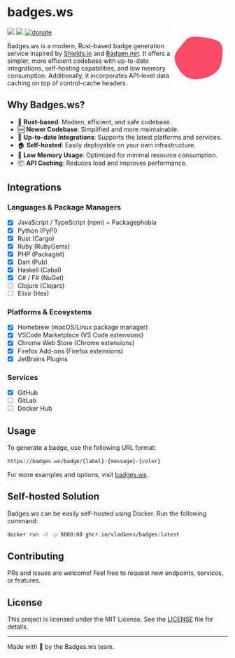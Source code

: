 # badges.ws

<img src="assets/favicon.svg" align="right" width="128" />

[<img src="https://badges.ws/github/license/vladkens/badges" />](https://github.com/vladkens/badges/blob/main/LICENSE)
[<img src="https://badges.ws/badge/Powered_by_Fly.io-24175B?logo=flydotio&logoColor=fff" />](https://fly.io)
[<img src="https://badges.ws/badge/-/buy%20me%20a%20coffee/ff813f?icon=buymeacoffee&label" alt="donate" />](https://buymeacoffee.com/vladkens)

Badges.ws is a modern, Rust-based badge generation service inspired by [Shields.io](https://github.com/badges/shields) and [Badgen.net](https://github.com/badgen/badgen.net). It offers a simpler, more efficient codebase with up-to-date integrations, self-hosting capabilities, and low memory consumption. Additionally, it incorporates API-level data caching on top of control-cache headers.

## Why Badges.ws?

- 🚀 **Rust-based**: Modern, efficient, and safe codebase.
- 🆕 **Newer Codebase**: Simplified and more maintainable.
- 🔄 **Up-to-date Integrations**: Supports the latest platforms and services.
- 🏠 **Self-hosted**: Easily deployable on your own infrastructure.
- 💾 **Low Memory Usage**: Optimized for minimal resource consumption.
- 📦 **API Caching**: Reduces load and improves performance.

## Integrations

### Languages & Package Managers

- [x] JavaScript / TypeScript (npm) + Packagephobia
- [x] Python (PyPI)
- [x] Rust (Cargo)
- [x] Ruby (RubyGems)
- [x] PHP (Packagist)
- [x] Dart (Pub)
- [x] Haskell (Cabal)
- [x] C# / F# (NuGet)
- [ ] Clojure (Clojars)
- [ ] Elixir (Hex)

### Platforms & Ecosystems

- [x] Homebrew (macOS/Linux package manager)
- [x] VSCode Marketplace (VS Code extensions)
- [x] Chrome Web Store (Chrome extensions)
- [x] Firefox Add-ons (Firefox extensions)
- [x] JetBrains Plugins

### Services

- [x] GitHub
- [ ] GitLab
- [ ] Docker Hub

## Usage

To generate a badge, use the following URL format:

```sh
https://badges.ws/badge/{label}-{message}-{color}
```

For more examples and options, visit [badges.ws](https://badges.ws).

## Self-hosted Solution

Badges.ws can be easily self-hosted using Docker. Run the following command:

```sh
docker run -d -p 8080:80 ghcr.io/vladkens/badges:latest
```

## Contributing

PRs and issues are welcome! Feel free to request new endpoints, services, or features.

## License

This project is licensed under the MIT License. See the [LICENSE](/LICENSE) file for details.

---

Made with 🍆 by the Badges.ws team.
